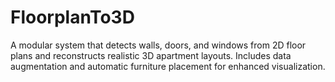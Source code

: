 # FloorplanTo3D
A modular system that detects walls, doors, and windows from 2D floor plans and reconstructs realistic 3D apartment layouts. Includes data augmentation and automatic furniture placement for enhanced visualization.

